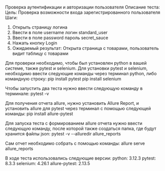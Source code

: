 Проверка аутентификации и авторизации пользователя
Описание теста:
Цель: Проверка возможности входа зарегистрированного пользователя
Шаги:
1. Открыть страницу логина
2. Ввести в поле username логин standard_user
3. Ввести в поле password пароль secret_sauce
4. Нажать кнопку Login
5. Ожидаемый результат: Открыта страница с товарами, пользователь видит таблицу
с товарами

Для проверки необходимо, чтобы был установлен python в вашей системе, также pytest и selenium. Для установки pytest и selenium, необходимо ввести следующие команды через терминал python, либо командную строку:
pip install pytest
pip install selenium

Чтобы запустить два теста нужно ввести следующую команду в терминале:
pytest -v

Для получения отчета allure, нужно установить Allure Report, и установить allure для pytest через терминал с помощью следующей команды:
pip install allure-pytest

Для запуска теста с формированием allure отчета нужно ввести следующую команду, после которой также создаться папка, где будут хранится файлы json:
pytest -v --alluredir allure_reports

Сам отчет необходимо собрать с помощью команды:
allure serve allure_reports

В ходе теста использовались следующие версии:
 python: 3.12.3 
 pytest: 8.3.3
 selenium: 4.26.1
 allure-pytest: 2.13.5
